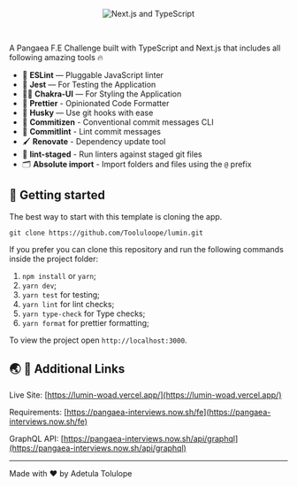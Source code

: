 <p align="center">
  <img src="https://user-images.githubusercontent.com/26466516/107675802-36216b80-6c77-11eb-8db1-4d3407dc53d9.png" alt="Next.js and TypeScript">
</p>

<br>

A Pangaea F.E Challenge built with TypeScript and Next.js that includes all following amazing tools 🔥

- 📏 **ESLint** — Pluggable JavaScript linter
- 🧪 **Jest** — For Testing the Application
- 💇‍♀️ **Chakra-UI** — For Styling the Application
- 💖 **Prettier** - Opinionated Code Formatter
- 🐶 **Husky** — Use git hooks with ease
- 📄 **Commitizen** - Conventional commit messages CLI
- 🚓 **Commitlint** - Lint commit messages
- 🖌 **Renovate** - Dependency update tool
- 🚫 **lint-staged** - Run linters against staged git files
- 🗂 **Absolute import** - Import folders and files using the `@` prefix

## 🚀 Getting started

The best way to start with this template is cloning the app.

```
git clone https://github.com/Tooluloope/lumin.git
```

If you prefer you can clone this repository and run the following commands inside the project folder:

1. `npm install` or `yarn`;
2. `yarn dev`;
3. `yarn test` for testing;
4. `yarn lint` for lint checks;
5. `yarn type-check` for Type checks;
6. `yarn format` for prettier formatting;

To view the project open `http://localhost:3000`.

## 🌏 🚀 Additional Links

Live Site:    [https://lumin-woad.vercel.app/](https://lumin-woad.vercel.app/)      

Requirements: [https://pangaea-interviews.now.sh/fe](https://pangaea-interviews.now.sh/fe)     

GraphQL API:  [https://pangaea-interviews.now.sh/api/graphql](https://pangaea-interviews.now.sh/api/graphql)

---

Made with ♥ by Adetula Tolulope
